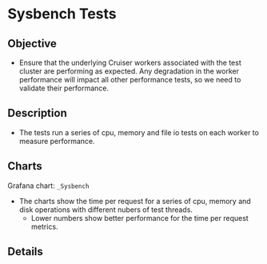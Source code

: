# Sysbench Tests

## Objective

* Ensure that the underlying Cruiser workers associated with the test cluster are performing as expected. Any degradation in the worker performance will impact all other performance tests, so we need to validate their performance.

## Description

* The tests run a series of cpu, memory and file io tests on each worker to measure performance.

## Charts

Grafana chart:  `_Sysbench`

* The charts show the time per request for a series of cpu, memory and disk operations with different nubers of test threads.
  * Lower numbers show better performance for the time per request metrics.

## Details

